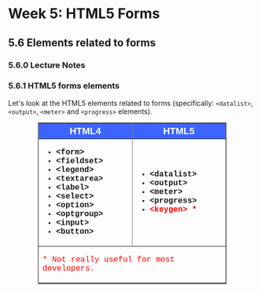 # Week 5: HTML5 Forms


## 5.6 Elements related to forms


### 5.6.0 Lecture Notes




### 5.6.1 HTML5 forms elements

Let's look at the HTML5 elements related to forms (specifically: `<datalist>`, `<output>`, `<meter>`  and `<progress>` elements).


<table style="font-family: Arial,Helvetica,Sans-Serif; margin: 0 auto; width: 40vw;" cellspacing="0" cellpadding="5" border="1">
  <thead>
  <tr style="font-size: 1.2em;">
    <th style="text-align: center; background-color: #3d64ff; color: #ffffff; width:20%;">HTML4</th>
    <th style="text-align: center; background-color: #3d64ff; color: #ffffff; width:20%;">HTML5</th>
  </tr>
  </thead>
  <tbody style="font-family: 'courier new', courier;">
    <tr>
    <td>
    <ul class="column">
    <li><strong>&lt;form&gt;</strong></li>
    <li><strong>&lt;fieldset&gt;</strong></li>
    <li><strong>&lt;legend&gt;</strong></li>
    <li><strong>&lt;textarea&gt;</strong></li>
    <li><strong>&lt;label&gt;</strong></li>
    <li><strong>&lt;select&gt;</strong></li>
    <li><strong>&lt;option&gt;</strong></li>
    <li><strong>&lt;optgroup&gt;</strong></li>
    <li><strong>&lt;input&gt;</strong></li>
    <li><strong>&lt;button&gt;</strong></li>
    </ul>
    </td>
    <td>
    <ul class="column">
    <li><strong>&lt;datalist&gt;</strong></li>
    <li><strong>&lt;output&gt;</strong></li>
    <li><strong>&lt;meter&gt;</strong></li>
    <li><strong>&lt;progress&gt;</strong></li>
    <li><strong><span style="color: #ff0000; font-family: 'courier new', courier;">&lt;keygen&gt; *</span></strong></li>
    </ul>
    </td>
    </tr>
    <tr>
    <td colspan="2">
    <p><span style="color: #ff0000;">* Not really useful for most developers.</span></p>
    </td>
    </tr>
  </tbody>
</table>



